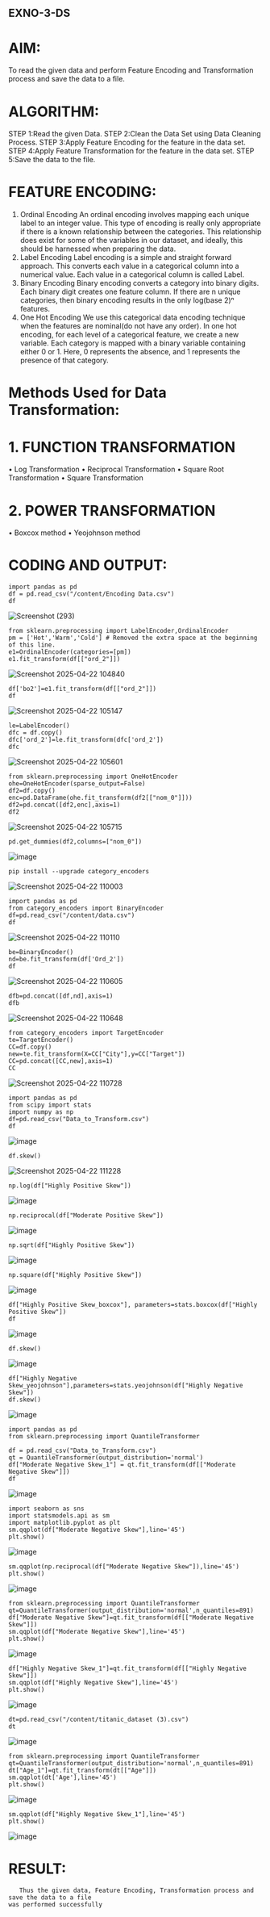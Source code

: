 ## EXNO-3-DS

# AIM:
To read the given data and perform Feature Encoding and Transformation process and save the data to a file.

# ALGORITHM:
STEP 1:Read the given Data.
STEP 2:Clean the Data Set using Data Cleaning Process.
STEP 3:Apply Feature Encoding for the feature in the data set.
STEP 4:Apply Feature Transformation for the feature in the data set.
STEP 5:Save the data to the file.

# FEATURE ENCODING:
1. Ordinal Encoding
An ordinal encoding involves mapping each unique label to an integer value. This type of encoding is really only appropriate if there is a known relationship between the categories. This relationship does exist for some of the variables in our dataset, and ideally, this should be harnessed when preparing the data.
2. Label Encoding
Label encoding is a simple and straight forward approach. This converts each value in a categorical column into a numerical value. Each value in a categorical column is called Label.
3. Binary Encoding
Binary encoding converts a category into binary digits. Each binary digit creates one feature column. If there are n unique categories, then binary encoding results in the only log(base 2)ⁿ features.
4. One Hot Encoding
We use this categorical data encoding technique when the features are nominal(do not have any order). In one hot encoding, for each level of a categorical feature, we create a new variable. Each category is mapped with a binary variable containing either 0 or 1. Here, 0 represents the absence, and 1 represents the presence of that category.

# Methods Used for Data Transformation:
  # 1. FUNCTION TRANSFORMATION
• Log Transformation
• Reciprocal Transformation
• Square Root Transformation
• Square Transformation
  # 2. POWER TRANSFORMATION
• Boxcox method
• Yeojohnson method

# CODING AND OUTPUT:
```
import pandas as pd
df = pd.read_csv("/content/Encoding Data.csv")
df
```
![Screenshot (293)](https://github.com/user-attachments/assets/2b57d109-a5e4-4911-8072-b13b635bce81)


```
from sklearn.preprocessing import LabelEncoder,OrdinalEncoder
pm = ['Hot','Warm','Cold'] # Removed the extra space at the beginning of this line.
e1=OrdinalEncoder(categories=[pm])
e1.fit_transform(df[["ord_2"]])
```
![Screenshot 2025-04-22 104840](https://github.com/user-attachments/assets/680dd988-1cd5-45e2-b484-41f0a5127c99)

```
df['bo2']=e1.fit_transform(df[["ord_2"]])
df
```
![Screenshot 2025-04-22 105147](https://github.com/user-attachments/assets/21e14a9e-89f4-4799-888a-845276ff3b59)

```
le=LabelEncoder()
dfc = df.copy()
dfc['ord_2']=le.fit_transform(dfc['ord_2'])
dfc
```

![Screenshot 2025-04-22 105601](https://github.com/user-attachments/assets/2267aacc-cf66-4d81-902d-828bb3e1f4eb)

```
from sklearn.preprocessing import OneHotEncoder
ohe=OneHotEncoder(sparse_output=False)
df2=df.copy()
enc=pd.DataFrame(ohe.fit_transform(df2[["nom_0"]]))
df2=pd.concat([df2,enc],axis=1)
df2
```

![Screenshot 2025-04-22 105715](https://github.com/user-attachments/assets/07c09df1-38f0-4157-ac21-9bf9cdebe2d1)
```
pd.get_dummies(df2,columns=["nom_0"])
```
![image](https://github.com/user-attachments/assets/991afe74-4aad-4c59-a3c5-3b20a64c81b6)

```
pip install --upgrade category_encoders
```

![Screenshot 2025-04-22 110003](https://github.com/user-attachments/assets/ae7907e1-0976-4691-abb6-57a9671749e5)

```
import pandas as pd
from category_encoders import BinaryEncoder
df=pd.read_csv("/content/data.csv")
df
```

![Screenshot 2025-04-22 110110](https://github.com/user-attachments/assets/f751fa2f-51f8-4f60-8247-b1723b9d35f3)

```
be=BinaryEncoder()
nd=be.fit_transform(df['Ord_2'])
df
```

![Screenshot 2025-04-22 110605](https://github.com/user-attachments/assets/d6643a72-1d05-40fa-8002-5adcf96b3cbd)

```
dfb=pd.concat([df,nd],axis=1)
dfb
```

![Screenshot 2025-04-22 110648](https://github.com/user-attachments/assets/8f297a08-4c4f-4998-ba5b-bb2beb5146b4)

```
from category_encoders import TargetEncoder
te=TargetEncoder()
CC=df.copy()
new=te.fit_transform(X=CC["City"],y=CC["Target"])
CC=pd.concat([CC,new],axis=1)
CC
```

![Screenshot 2025-04-22 110728](https://github.com/user-attachments/assets/b1f017cd-38dd-4233-8ed8-c5cae9c71587)


```
import pandas as pd
from scipy import stats
import numpy as np
df=pd.read_csv("Data_to_Transform.csv")
df
```

![image](https://github.com/user-attachments/assets/3f40949c-b5e9-4ba4-ac94-3e4d24f0d2d8)

```
df.skew()
```

![Screenshot 2025-04-22 111228](https://github.com/user-attachments/assets/b70ca86f-4e70-46b3-b215-14c7259a8632)

```
np.log(df["Highly Positive Skew"])
```

![image](https://github.com/user-attachments/assets/6ebb863a-b897-49ea-a1e1-bdf784598adc)

```
np.reciprocal(df["Moderate Positive Skew"])
```

![image](https://github.com/user-attachments/assets/48b2e0ec-d78b-45d6-930e-2d2625c4df2e)

```
np.sqrt(df["Highly Positive Skew"])
```

![image](https://github.com/user-attachments/assets/2deb168a-4a55-44a0-a7b3-6d60ad3ec7d7)
```
np.square(df["Highly Positive Skew"])
```

![image](https://github.com/user-attachments/assets/6cdea150-4eb3-4eb1-a52c-ca513ac17718)

```
df["Highly Positive Skew_boxcox"], parameters=stats.boxcox(df["Highly Positive Skew"])
df
```

![image](https://github.com/user-attachments/assets/9de2f483-1f70-4bee-b3c5-2711e8d88c50)

```
df.skew()
```

![image](https://github.com/user-attachments/assets/caebbaf4-78fc-4c49-b929-8c4bc9174bd5)

```
df["Highly Negative Skew_yeojohnson"],parameters=stats.yeojohnson(df["Highly Negative Skew"])
df.skew()
```

![image](https://github.com/user-attachments/assets/de1c67d6-0968-4928-af9e-c7afb401b6ec)

```
import pandas as pd
from sklearn.preprocessing import QuantileTransformer

df = pd.read_csv("Data_to_Transform.csv")  
qt = QuantileTransformer(output_distribution='normal')
df["Moderate Negative Skew_1"] = qt.fit_transform(df[["Moderate Negative Skew"]])
df
```

![image](https://github.com/user-attachments/assets/04f2dfd7-b033-4c84-888e-1f1838f26ca5)


```
import seaborn as sns
import statsmodels.api as sm
import matplotlib.pyplot as plt
sm.qqplot(df["Moderate Negative Skew"],line='45')
plt.show()
```

![image](https://github.com/user-attachments/assets/22c5ba1f-84e9-40e7-a098-1078e26cb7cb)


```
sm.qqplot(np.reciprocal(df["Moderate Negative Skew"]),line='45')
plt.show()
```

![image](https://github.com/user-attachments/assets/cedfe634-bb25-45af-92f6-414494db07d7)

```
from sklearn.preprocessing import QuantileTransformer
qt=QuantileTransformer(output_distribution='normal',n_quantiles=891)
df["Moderate Negative Skew"]=qt.fit_transform(df[["Moderate Negative Skew"]])
sm.qqplot(df["Moderate Negative Skew"],line='45')
plt.show()
```

![image](https://github.com/user-attachments/assets/b222546b-cbf0-485e-81ce-e7bddb58f4ba)

```
df["Highly Negative Skew_1"]=qt.fit_transform(df[["Highly Negative Skew"]])
sm.qqplot(df["Highly Negative Skew"],line='45')
plt.show()
```

![image](https://github.com/user-attachments/assets/05d90e36-d1ea-424d-b861-456ae4ade0d9)

```
dt=pd.read_csv("/content/titanic_dataset (3).csv")
dt
```

![image](https://github.com/user-attachments/assets/12bf9443-ff62-46f2-9338-d0166b9731ed)

```
from sklearn.preprocessing import QuantileTransformer
qt=QuantileTransformer(output_distribution='normal',n_quantiles=891)
dt["Age_1"]=qt.fit_transform(dt[["Age"]])
sm.qqplot(dt['Age'],line='45') 
plt.show()
```

![image](https://github.com/user-attachments/assets/60c3d19c-1a74-4f0c-9ddd-dcf380f53a87)

```
sm.qqplot(df["Highly Negative Skew_1"],line='45')
plt.show()
```

![image](https://github.com/user-attachments/assets/fd4e7f47-5600-4df0-9849-0d7c7169c781)

# RESULT:
       Thus the given data, Feature Encoding, Transformation process and save the data to a file
    was performed successfully
       
